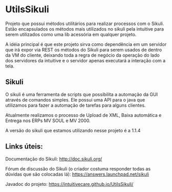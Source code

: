 # UtilsSikuli
Projeto que possui métodos utilitários para realizar processos com o Sikuli. Estão encapsulados os métodos mais utilizados no sikuli pela intuitive para serem utilizados como uma lib acessória em qualquer projeto.

A idéia principal é que este projeto sirva como dependência em um servidor que irá expor via REST os métodos do Sikuli para serem usados de dentro da VM do cliente, deixando toda a regra de negócio da operação do lado dos servidores da intuitive e o servidor apenas executará a interação com a tela.

## Sikuli
O sikuli é uma ferramenta de scripts que possibilita a automação da GUI através de comandos simples. Ele possui uma API para o java que utilizamos para fazer a automação de tarefas para alguns clientes.

Atualmente realizamos o processo de Upload de XML, Baixa automática e Entrega nos ERPs MV SOUL e MV 2000.

A versão do sikuli que estamos utilizando nesse projeto é a 1.1.4

## Links úteis:

Documentação do Sikuli: http://doc.sikuli.org/

Fórum de discussão do Sikuli (o criador costuma responder todas as dúvidas que são colocadas lá): https://answers.launchpad.net/sikuli 

Javadoc do projeto: https://intuitivecare.github.io/UtilsSikuli/
